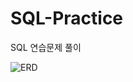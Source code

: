 # SQL-Practice
SQL 연습문제 풀이


![ERD](https://user-images.githubusercontent.com/93288310/139149023-09228d5f-1739-41c1-bf6e-88ea6ad7f5db.png)
